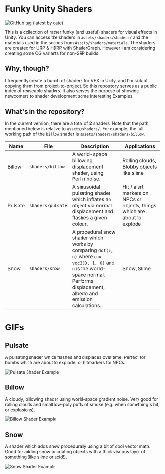 # Funky Unity Shaders
![GitHub tag (latest by date)](https://img.shields.io/github/v/tag/blewert/funky-unity-shaders)

This is a collection of rather funky (and useful) shaders for visual effects in Unity. You can access the shaders in `Assets/shaders/shaders/` and the materials used in the scenes from `Assets/shaders/materials`. The shaders are created for URP & HDRP with ShaderGraph. However I am considering creating some CG variants for non-SRP builds.

## Why, though?
I frequently create a bunch of shaders for VFX in Unity, and I'm sick of copying them from project-to-project. So this repository serves as a public index of reuseable shaders. It also serves the purpose of showing newcomers to shader development some interesting Examples

## What's in the repository?
In the current version, there are a total of **2** shaders. Note that the path mentioned below is relative to `assets/shaders/`. For example, the full working path of the `billow` shader is `assets/shaders/shaders/billow`.

| Name | File | Description | Applications |
| ---- | ---- | ----------- | ------------ |
| Billow | `shaders/billow` | A world-space billowing displacement shader, using Perlin noise. | Rolling clouds, Blobby objects like slime
| Pulsate | `shaders/pulsate` | A sinusoidal pulsating shader which inflates an object via normal displacement and flashes a given colour. | Hit / alert markers on NPCs or objects, things which are about to explode
| Snow | `shaders/snow` | A procedural snow shader which works by comparing `dot(u, n)` where `u` = `vec3(0, 1, 0)` and `n` is the world-space normal. Performs displacement, albedo and emission calculations. | Snow, Slime

# GIFs

## Pulsate
A pulsating shader which flashes and displaces over time. Perfect for bombs which are about to explode, or hitmarkers for NPCs.

![Pulsate Shader Example](https://cdn.discordapp.com/attachments/689485748654833682/802567005541761074/2021-01-21_14-02-22.gif)



## Billow
A cloudy, billowing shader using world-space gradient noise. Very good for rolling clouds and small low-poly puffs of smoke (e.g. when something's hit, or explosions).

![Billow Shader Example](https://cdn.discordapp.com/attachments/689485748654833682/802964512272678963/2021-01-24_18-13-29.gif)


## Snow
A shader which adds snow procedurally using a bit of cool vector math. Good for adding snow or coating objects with a thick viscous layer of something (like slime or acid!).

![Snow Shader Example](https://cdn.discordapp.com/attachments/689485748654833682/802972557719371776/2021-01-24_18-45-48.gif)